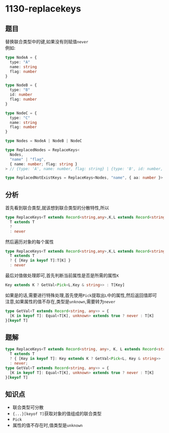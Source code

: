 # 1130-replacekeys
## 题目
替换联合类型中的键,如果没有则赋值`never`  
例如:
```ts
type NodeA = {
  type: "A"
  name: string
  flag: number
}

type NodeB = {
  type: "B"
  id: number
  flag: number
}

type NodeC = {
  type: "C"
  name: string
  flag: number
}

type Nodes = NodeA | NodeB | NodeC

type ReplacedNodes = ReplaceKeys<
  Nodes,
  "name" | "flag",
  { name: number; flag: string }
> // {type: 'A', name: number, flag: string} | {type: 'B', id: number, flag: string} | {type: 'C', name: number, flag: string} // would replace name from string to number, replace flag from number to string.

type ReplacedNotExistKeys = ReplaceKeys<Nodes, "name", { aa: number }> // {type: 'A', name: never, flag: number} | NodeB | {type: 'C', name: never, flag: number} // would replace name to never
```
## 分析
首先看到联合类型,就该想到联合类型的分散特性,所以
```ts
type ReplaceKeys<T extends Record<string,any>,K,L extends Record<string,any>> =
  T extends T
  ?
  : never
```
然后遍历对象的每个属性
```ts
type ReplaceKeys<T extends Record<string,any>,K,L extends Record<string,any>> =
  T extends T
  ? { [Key in keyof T]:T[K] }
  : never
```
最后对值做处理即可,首先判断当前属性是否是所需的属性`K`
```ts
Key extends K ? GetVal<Pick<L,Key & string>> : T[Key]
```
如果是的话,需要进行特殊处理,首先使用`Pick`提取出`L`中的属性,然后返回值即可  
注意,如果属性的值不存在,类型是`unknown`,需要转为`never`
```ts
type GetVal<T extends Record<string, any>> = {
  [K in keyof T]: Equal<T[K], unknown> extends true ? never : T[K]
}[keyof T]
```
## 题解
```ts
type ReplaceKeys<T extends Record<string, any>, K, L extends Record<string, any>> = // 原始的联合类型,指定的键,要替换的Record
  T extends T
  ? { [Key in keyof T]: Key extends K ? GetVal<Pick<L, Key & string>> : T[Key] }
  : never;
type GetVal<T extends Record<string, any>> = {
  [K in keyof T]: Equal<T[K], unknown> extends true ? never : T[K]
}[keyof T]
```
## 知识点
- 联合类型可分散
- `{...}[keyof T]`获取对象的值组成的联合类型
- `Pick`
- 属性的值不存在时,值类型是`unknown`